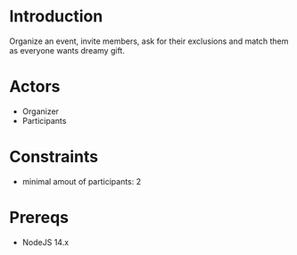# Introduction 
Organize an event, invite members, ask for their exclusions and match them as everyone wants dreamy gift.

# Actors
- Organizer
- Participants

# Constraints
 - minimal amout of participants: 2

# Prereqs
- NodeJS 14.x
